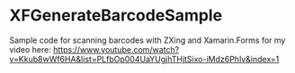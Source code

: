 # XFGenerateBarcodeSample

Sample code for scanning barcodes with ZXing and Xamarin.Forms for my video here: https://www.youtube.com/watch?v=Kkub8wWf6HA&list=PLfbOp004UaYUgjhTHjtSixo-iMdz6PhIv&index=1
